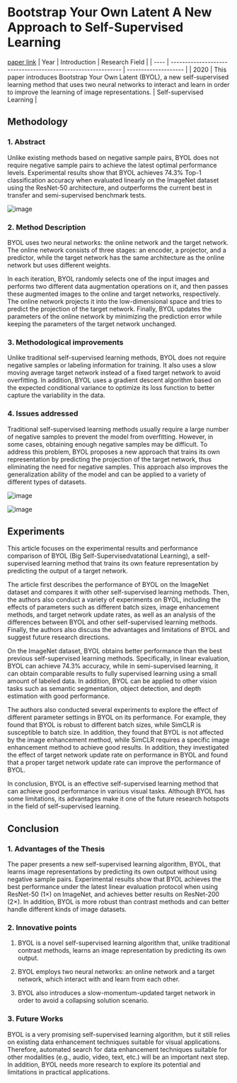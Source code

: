 # Bootstrap Your Own Latent A New Approach to Self-Supervised Learning
[paper link](https://arxiv.org/pdf/2006.07733v3.pdf) 
| Year | Introduction                                                         | Research Field                 |
| ---- | ------------------------------------------------------------ | -------------------- |
| 2020 | This paper introduces Bootstrap Your Own Latent (BYOL), a new self-supervised learning method that uses two neural networks to interact and learn in order to improve the learning of image representations.         | Self-supervised Learning          |

## Methodology

### 1. Abstract
  Unlike existing methods based on negative sample pairs, BYOL does not require negative sample pairs to achieve the latest optimal performance levels. Experimental results show that BYOL achieves 74.3% Top-1 classification accuracy when evaluated linearly on the ImageNet dataset using the ResNet-50 architecture, and outperforms the current best in transfer and semi-supervised benchmark tests.
  
  ![image](https://github.com/Zhang-Bocheng/paper-reading/assets/160409071/a13a825d-8681-4d4a-b030-f349673cc2b5)

### 2. Method Description 
  BYOL uses two neural networks: the online network and the target network. The online network consists of three stages: an encoder, a projector, and a predictor, while the target network has the same architecture as the online network but uses different weights. 
  
  In each iteration, BYOL randomly selects one of the input images and performs two different data augmentation operations on it, and then passes these augmented images to the online and target networks, respectively. The online network projects it into the low-dimensional space and tries to predict the projection of the target network. Finally, BYOL updates the parameters of the online network by minimizing the prediction error while keeping the parameters of the target network unchanged.

### 3. Methodological improvements
  Unlike traditional self-supervised learning methods, BYOL does not require negative samples or labeling information for training. It also uses a slow moving average target network instead of a fixed target network to avoid overfitting. In addition, BYOL uses a gradient descent algorithm based on the expected conditional variance to optimize its loss function to better capture the variability in the data.
  
### 4. Issues addressed 
  Traditional self-supervised learning methods usually require a large number of negative samples to prevent the model from overfitting. However, in some cases, obtaining enough negative samples may be difficult. To address this problem, BYOL proposes a new approach that trains its own representation by predicting the projection of the target network, thus eliminating the need for negative samples. This approach also improves the generalization ability of the model and can be applied to a variety of different types of datasets.

  ![image](https://github.com/Zhang-Bocheng/paper-reading/assets/160409071/c16f5e71-879c-4595-8630-b43c19c6a065)

![image](https://github.com/Zhang-Bocheng/paper-reading/assets/160409071/7ba372eb-63e1-44ed-a699-f96225042a84)

## Experiments
  This article focuses on the experimental results and performance comparison of BYOL (Big Self-Supervisedvatational Learning), a self-supervised learning method that trains its own feature representation by predicting the output of a target network. 
  
  The article first describes the performance of BYOL on the ImageNet dataset and compares it with other self-supervised learning methods. Then, the authors also conduct a variety of experiments on BYOL, including the effects of parameters such as different batch sizes, image enhancement methods, and target network update rates, as well as an analysis of the differences between BYOL and other self-supervised learning methods. Finally, the authors also discuss the advantages and limitations of BYOL and suggest future research directions.

On the ImageNet dataset, BYOL obtains better performance than the best previous self-supervised learning methods. Specifically, in linear evaluation, BYOL can achieve 74.3% accuracy, while in semi-supervised learning, it can obtain comparable results to fully supervised learning using a small amount of labeled data. In addition, BYOL can be applied to other vision tasks such as semantic segmentation, object detection, and depth estimation with good performance.

The authors also conducted several experiments to explore the effect of different parameter settings in BYOL on its performance. For example, they found that BYOL is robust to different batch sizes, while SimCLR is susceptible to batch size. In addition, they found that BYOL is not affected by the image enhancement method, while SimCLR requires a specific image enhancement method to achieve good results. In addition, they investigated the effect of target network update rate on performance in BYOL and found that a proper target network update rate can improve the performance of BYOL.

In conclusion, BYOL is an effective self-supervised learning method that can achieve good performance in various visual tasks. Although BYOL has some limitations, its advantages make it one of the future research hotspots in the field of self-supervised learning.

## Conclusion
### 1. Advantages of the Thesis
  The paper presents a new self-supervised learning algorithm, BYOL, that learns image representations by predicting its own output without using negative sample pairs. Experimental results show that BYOL achieves the best performance under the latest linear evaluation protocol when using ResNet-50 (1×) on ImageNet, and achieves better results on ResNet-200 (2×). In addition, BYOL is more robust than contrast methods and can better handle different kinds of image datasets.
  
### 2. Innovative points
  1. BYOL is a novel self-supervised learning algorithm that, unlike traditional contrast methods, learns an image representation by predicting its own output.

  2. BYOL employs two neural networks: an online network and a target network, which interact with and learn from each other.
     
  3. BYOL also introduces a slow-momentum-updated target network in order to avoid a collapsing solution scenario.
     
### 3. Future Works
  BYOL is a very promising self-supervised learning algorithm, but it still relies on existing data enhancement techniques suitable for visual applications. Therefore, automated search for data enhancement techniques suitable for other modalities (e.g., audio, video, text, etc.) will be an important next step. In addition, BYOL needs more research to explore its potential and limitations in practical applications.
  
